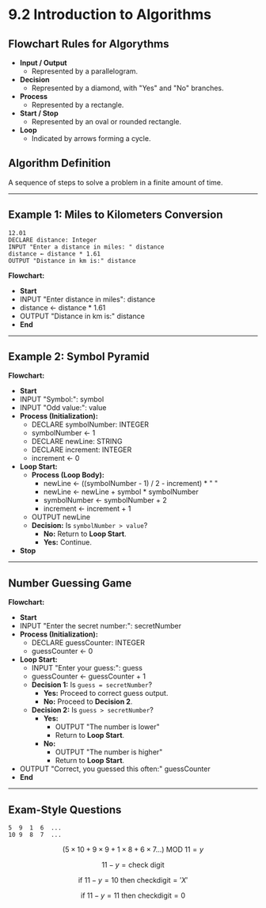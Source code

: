 # 9.2 Introduction to Algorithms

## Flowchart Rules for Algorythms
- **Input / Output**
    - Represented by a parallelogram.
- **Decision**
    - Represented by a diamond, with "Yes" and "No" branches.
- **Process**
    - Represented by a rectangle.
- **Start / Stop**
    - Represented by an oval or rounded rectangle.
- **Loop**
    - Indicated by arrows forming a cycle.

## Algorithm Definition
A sequence of steps to solve a problem in a finite amount of time.

---

## Example 1: Miles to Kilometers Conversion
```
12.01
DECLARE distance: Integer
INPUT "Enter a distance in miles: " distance
distance ← distance * 1.61
OUTPUT "Distance in km is:" distance
```
**Flowchart:**
- **Start**
- INPUT "Enter distance in miles": distance
- distance ← distance * 1.61
- OUTPUT "Distance in km is:" distance
- **End**

---

## Example 2: Symbol Pyramid
**Flowchart:**
- **Start**
- INPUT "Symbol:": symbol
- INPUT "Odd value:": value
- **Process (Initialization):**
    - DECLARE symbolNumber: INTEGER
    - symbolNumber ← 1
    - DECLARE newLine: STRING
    - DECLARE increment: INTEGER
    - increment ← 0
- **Loop Start:**
    - **Process (Loop Body):**
        - newLine ← ((symbolNumber - 1) / 2 - increment) * " "
        - newLine ← newLine + symbol * symbolNumber
        - symbolNumber ← symbolNumber + 2
        - increment ← increment + 1
    - OUTPUT newLine
    - **Decision:** Is `symbolNumber > value`?
        - **No:** Return to **Loop Start**.
        - **Yes:** Continue.
- **Stop**

---

## Number Guessing Game
**Flowchart:**
- **Start**
- INPUT "Enter the secret number:": secretNumber
- **Process (Initialization):**
    - DECLARE guessCounter: INTEGER
    - guessCounter ← 0
- **Loop Start:**
    - INPUT "Enter your guess:": guess
    - guessCounter ← guessCounter + 1
    - **Decision 1:** Is `guess = secretNumber`?
        - **Yes:** Proceed to correct guess output.
        - **No:** Proceed to **Decision 2**.
    - **Decision 2:** Is `guess > secretNumber`?
        - **Yes:** 
            - OUTPUT "The number is lower"
            - Return to **Loop Start**.
        - **No:**
            - OUTPUT "The number is higher"
            - Return to **Loop Start**.
- OUTPUT "Correct, you guessed this often:" guessCounter
- **End**

---

## Exam-Style Questions
```
5  9  1  6  ...
10 9  8  7  ...
```

$$
(5 \times 10 + 9 \times 9 + 1 \times 8 + 6 \times 7 \dots) \text{ MOD } 11 = y
$$

$$
11 - y = \text{check digit}
$$

$$
\text{if } 11 - y = 10 \text{ then checkdigit} = 'X'
$$

$$
\text{if } 11 - y = 11 \text{ then checkdigit} = 0
$$